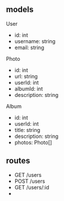 
## models
User
- id: int
- username: string
- email: string

Photo
- id: int
- url: string
- userId: int
- albumId: int
- description: string

Album
- id: int
- userId: int
- title: string
- description: string
- photos: Photo[]

## routes
- GET /users
- POST /users
- GET /users/:id
- 